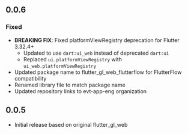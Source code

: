 ## 0.0.6

### Fixed
- **BREAKING FIX**: Fixed platformViewRegistry deprecation for Flutter 3.32.4+
  - Updated to use `dart:ui_web` instead of deprecated `dart:ui`
  - Replaced `ui.platformViewRegistry` with `ui_web.platformViewRegistry`
- Updated package name to flutter_gl_web_flutterflow for FlutterFlow compatibility
- Renamed library file to match package name
- Updated repository links to evt-app-eng organization

## 0.0.5

* Initial release based on original flutter_gl_web
